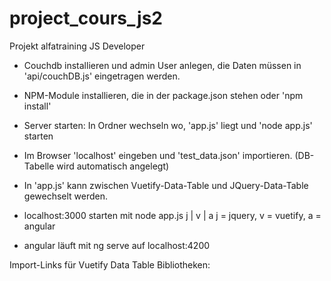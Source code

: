 # project_cours_js2
Projekt alfatraining JS Developer

- Couchdb installieren und admin User anlegen, die Daten müssen 
    in 'api/couchDB.js' eingetragen werden.
- NPM-Module installieren, die in der package.json stehen oder 'npm install'
- Server starten: In Ordner wechseln wo, 'app.js' liegt und 'node app.js' starten
- Im Browser 'localhost' eingeben und 'test_data.json' importieren. (DB-Tabelle wird automatisch angelegt)
- In 'app.js' kann zwischen Vuetify-Data-Table und JQuery-Data-Table gewechselt werden.

- localhost:3000  starten mit node app.js j | v | a    j = jquery, v = vuetify, a = angular
- angular läuft mit ng serve auf localhost:4200


Import-Links für Vuetify Data Table Bibliotheken:
  <link href="https://fonts.googleapis.com/css?family=Roboto:100,300,400,500,700,900" rel="stylesheet">
  <link href="https://cdn.jsdelivr.net/npm/@mdi/font@4.x/css/materialdesignicons.min.css" rel="stylesheet">
  <link href="https://fonts.googleapis.com/css?family=Material+Icons" rel="stylesheet">
  <link href="https://cdn.jsdelivr.net/npm/vuetify@2.2.8/dist/vuetify.min.css" rel="stylesheet">

  <script src="https://cdn.jsdelivr.net/npm/babel-polyfill/dist/polyfill.min.js"></script>
  <script src="https://cdn.jsdelivr.net/npm/vue@2.x/dist/vue.js"></script>
  <script src="https://cdn.jsdelivr.net/npm/vuetify@2.x/dist/vuetify.js"></script>
